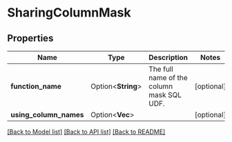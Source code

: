 # SharingColumnMask

## Properties

Name | Type | Description | Notes
------------ | ------------- | ------------- | -------------
**function_name** | Option<**String**> | The full name of the column mask SQL UDF. | [optional]
**using_column_names** | Option<**Vec<String>**> |  | [optional]

[[Back to Model list]](../README.md#documentation-for-models) [[Back to API list]](../README.md#documentation-for-api-endpoints) [[Back to README]](../README.md)


